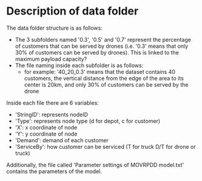 # Description of data folder

The data folder structure is as follows:
* The 3 subfolders named '0.3', '0.5' and '0.7' represent the percentage of customers that can be served by drones (i.e. '0.3' means that only 30% of customers can be served by drones). This is linked to the maximum payload capacity?
* The file naming inside each subfolder is as follows:
  * for example: '40_20_0.3' means that the dataset contains 40 customers, the vertical distance from the edge of the area to its center is 20km, and only 30% of customers can be served by the drone

Inside each file there are 6 variables:
* 'StringID': represents nodeID
* 'Type': represents node type (d for depot, c for customer)
* 'X': x coordinate of node
* 'Y': y coordinate of node
* 'Demand': demand of each customer
* 'ServiceBy': how customer can be serviced (T for truck D/T for drone or truck)

Additionally, the file called 'Parameter settings of MOVRPDD model.txt' contains the parameters of the model.